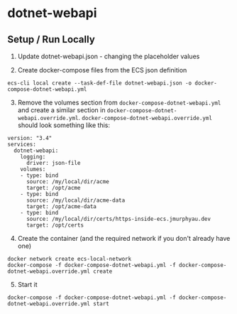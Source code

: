 # dotnet-webapi

## Setup / Run Locally
1. Update dotnet-webapi.json - changing the placeholder values

2. Create docker-compose files from the ECS json definition
```
ecs-cli local create --task-def-file dotnet-webapi.json -o docker-compose-dotnet-webapi.yml
```

3. Remove the volumes section from `docker-compose-dotnet-webapi.yml` and create a similar section in `docker-compose-dotnet-webapi.override.yml`. `docker-compose-dotnet-webapi.override.yml` should look something like this:
```
version: "3.4"
services:
  dotnet-webapi:
    logging:
      driver: json-file
    volumes:
    - type: bind
      source: /my/local/dir/acme
      target: /opt/acme
    - type: bind
      source: /my/local/dir/acme-data
      target: /opt/acme-data
    - type: bind
      source: /my/local/dir/certs/https-inside-ecs.jmurphyau.dev
      target: /opt/certs
```

4. Create the container (and the required network if you don't already have one)
```
docker network create ecs-local-network
docker-compose -f docker-compose-dotnet-webapi.yml -f docker-compose-dotnet-webapi.override.yml create
```

5. Start it
```
docker-compose -f docker-compose-dotnet-webapi.yml -f docker-compose-dotnet-webapi.override.yml start
```
